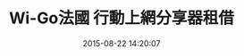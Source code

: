 ---
layout: product
title:  "Wi-Go法國 行動上網分享器租借"
date:   2015-08-22 14:20:07
permalink: /product/france.html
categories: 歐洲
machinename: "法國上網分享器"
nickname: "法國"
price:     "299元"
origPrice: "299元"
serviceId: "5"
datalimit: "流量無上限"
datalimitExplain: "每日400MB後將會降速，無流量使用上限，不會額外收費"
fup: "為了維護網路連線品質及公平使用原則，世界各國的電信公司有時會針對短時間內使用極大網路流量的顧客進行流量管制，可能導致無法上網或上網速度變慢。建議不要觀看影音檔、網路電視、視訊、線上遊戲....等等，並關掉3C產品的自動更新功能與雲端硬碟傳送資料功能。萬一發生了此類限制情況，這段時間的使用費仍需由客戶自行負擔。"


imageBig:  "//cdn.wi-go.com.tw/images/v2/country/italy/italy-big.jpg"
imageMachine: "//cdn.wi-go.com.tw/images/v2/country/italy/italy-m.png"
image: "//cdn.wi-go.com.tw/images/v2/country/italy/italy.jpg"
imageMachine: "//cdn.wi-go.com.tw/images/v2/country/italy/italy-m.png"

say: "不管是在古羅馬競技場，還是風情萬種的威尼斯，義大利上網無限分享無限精彩。"

references:
    - text: "※1 使用時間會因環境與電波及上網人數不同而調整。部分機型使用時間約可使用4小時，建議搭配行動電源使用。"
    - text: "※2 公平使用政策：義大利分享器每台分享器無數據使用上限，保證高速上網使用量為400MB/日，若您超過此使用量，則有可能遭到限速56kbps，本公司對此情形無法退費。"
    - text: "※3 歐洲電信網路架設不如台灣基地台綿密，在小城鎮或是室內仍有可能有收訊死角，訊號強弱仍看當地現場狀況為主。"

slogan:
    - title: "便宜革命！"
      comment: "誰說便宜不能有好貨，每天只要299元，可4人共用，朋友分享超級划算！"
    - title: "收訊最好！"
      comment: "義大利最大電信公司，收訊絕對第一！"
    - title: "無附加費！"
      comment: "無可用總流量限制，無費用超收問題，不加收才是真正的便宜革命！"
    - title: "絕對高速！"
      comment: "本公司使用LTE網卡，義大利高速上網不用煩惱！"
    - title: "輕量流暢！"
      comment: "重量僅140克，15秒快速啟動！"
---